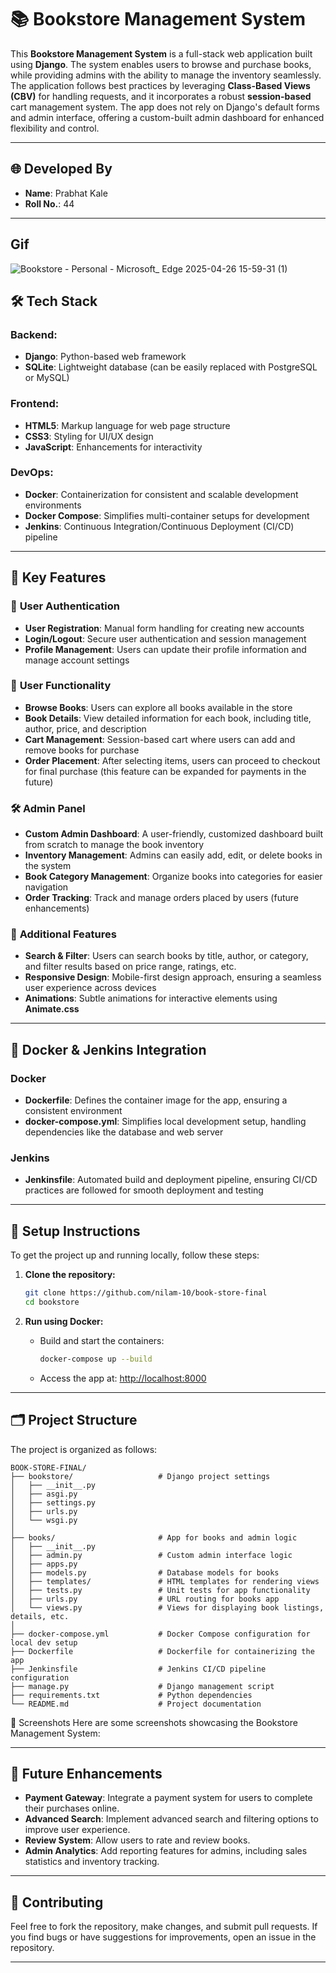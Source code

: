 
# 📚 **Bookstore Management System**

This **Bookstore Management System** is a full-stack web application built using **Django**. The system enables users to browse and purchase books, while providing admins with the ability to manage the inventory seamlessly. The application follows best practices by leveraging **Class-Based Views (CBV)** for handling requests, and it incorporates a robust **session-based** cart management system. The app does not rely on Django's default forms and admin interface, offering a custom-built admin dashboard for enhanced flexibility and control.

---

## 🌐 **Developed By**

- **Name**: Prabhat Kale
- **Roll No.**: 44
---
## **Gif**
![Bookstore - Personal - Microsoft_ Edge 2025-04-26 15-59-31 (1)](https://github.com/user-attachments/assets/1563c1cd-f744-4ba8-9d5a-803ee2cec5dc)

## 🛠️ **Tech Stack**

### **Backend:**
- **Django**: Python-based web framework
- **SQLite**: Lightweight database (can be easily replaced with PostgreSQL or MySQL)

### **Frontend:**
- **HTML5**: Markup language for web page structure
- **CSS3**: Styling for UI/UX design
- **JavaScript**: Enhancements for interactivity

### **DevOps:**
- **Docker**: Containerization for consistent and scalable development environments
- **Docker Compose**: Simplifies multi-container setups for development
- **Jenkins**: Continuous Integration/Continuous Deployment (CI/CD) pipeline

---

## 🚀 **Key Features**

### 🔐 **User Authentication**
- **User Registration**: Manual form handling for creating new accounts
- **Login/Logout**: Secure user authentication and session management
- **Profile Management**: Users can update their profile information and manage account settings

### 🛒 **User Functionality**
- **Browse Books**: Users can explore all books available in the store
- **Book Details**: View detailed information for each book, including title, author, price, and description
- **Cart Management**: Session-based cart where users can add and remove books for purchase
- **Order Placement**: After selecting items, users can proceed to checkout for final purchase (this feature can be expanded for payments in the future)

### 🛠️ **Admin Panel**
- **Custom Admin Dashboard**: A user-friendly, customized dashboard built from scratch to manage the book inventory
- **Inventory Management**: Admins can easily add, edit, or delete books in the system
- **Book Category Management**: Organize books into categories for easier navigation
- **Order Tracking**: Track and manage orders placed by users (future enhancements)

### 🌟 **Additional Features**
- **Search & Filter**: Users can search books by title, author, or category, and filter results based on price range, ratings, etc.
- **Responsive Design**: Mobile-first design approach, ensuring a seamless user experience across devices
- **Animations**: Subtle animations for interactive elements using **Animate.css**

---

## 🐳 **Docker & Jenkins Integration**

### **Docker**
- **Dockerfile**: Defines the container image for the app, ensuring a consistent environment
- **docker-compose.yml**: Simplifies local development setup, handling dependencies like the database and web server

### **Jenkins**
- **Jenkinsfile**: Automated build and deployment pipeline, ensuring CI/CD practices are followed for smooth deployment and testing

---

## 🔧 **Setup Instructions**

To get the project up and running locally, follow these steps:

1. **Clone the repository:**
   ```bash
   git clone https://github.com/nilam-10/book-store-final
   cd bookstore
   ```

2. **Run using Docker:**
   - Build and start the containers:
     ```bash
     docker-compose up --build
     ```
   - Access the app at: [http://localhost:8000](http://localhost:8000)

---

## 🗂️ **Project Structure**

The project is organized as follows:

```
BOOK-STORE-FINAL/
├── bookstore/                   # Django project settings
│   ├── __init__.py
│   ├── asgi.py
│   ├── settings.py
│   ├── urls.py
│   └── wsgi.py
│
├── books/                       # App for books and admin logic
│   ├── __init__.py
│   ├── admin.py                 # Custom admin interface logic
│   ├── apps.py
│   ├── models.py                # Database models for books
│   ├── templates/               # HTML templates for rendering views
│   ├── tests.py                 # Unit tests for app functionality
│   ├── urls.py                  # URL routing for books app
│   └── views.py                 # Views for displaying book listings, details, etc.
│
├── docker-compose.yml           # Docker Compose configuration for local dev setup
├── Dockerfile                   # Dockerfile for containerizing the app
├── Jenkinsfile                  # Jenkins CI/CD pipeline configuration
├── manage.py                    # Django management script
├── requirements.txt             # Python dependencies
└── README.md                    # Project documentation
```

📸 Screenshots
Here are some screenshots showcasing the Bookstore Management System:

---

## 📄 **Future Enhancements**
- **Payment Gateway**: Integrate a payment system for users to complete their purchases online.
- **Advanced Search**: Implement advanced search and filtering options to improve user experience.
- **Review System**: Allow users to rate and review books.
- **Admin Analytics**: Add reporting features for admins, including sales statistics and inventory tracking.

---

## 🤝 **Contributing**

Feel free to fork the repository, make changes, and submit pull requests. If you find bugs or have suggestions for improvements, open an issue in the repository.

---
